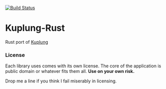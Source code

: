 [![Build Status](https://travis-ci.org/supudo/Kuplung-Rust.svg?branch=master)](https://travis-ci.org/supudo/Kuplung-Rust)

# Kuplung-Rust

Rust port of [Kuplung](https://github.com/supudo/kuplung)

### License

Each library uses comes with its own license. The core of the application is public domain or whatever fits them all.
**Use on your own risk.**

Drop me a line if you think I fail miserably in licensing.
